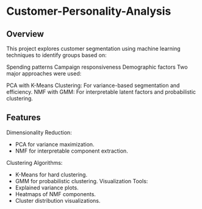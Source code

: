 # Customer-Personality-Analysis
## Overview
This project explores customer segmentation using machine learning techniques to identify groups based on:

Spending patterns
Campaign responsiveness
Demographic factors
Two major approaches were used:

PCA with K-Means Clustering: For variance-based segmentation and efficiency.
NMF with GMM: For interpretable latent factors and probabilistic clustering.

## Features
Dimensionality Reduction:
* PCA for variance maximization.
* NMF for interpretable component extraction.

Clustering Algorithms:

* K-Means for hard clustering.
* GMM for probabilistic clustering.
Visualization Tools:
* Explained variance plots.
* Heatmaps of NMF components.
* Cluster distribution visualizations.

